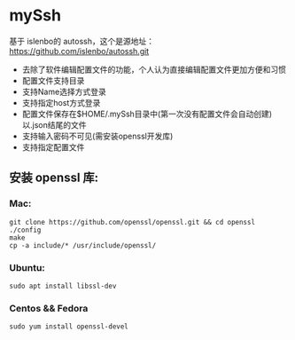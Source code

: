 # mySsh

基于 islenbo的 autossh，这个是源地址： https://github.com/islenbo/autossh.git
- 去除了软件编辑配置文件的功能，个人认为直接编辑配置文件更加方便和习惯
- 配置文件支持目录
- 支持Name选择方式登录
- 支持指定host方式登录
- 配置文件保存在$HOME/.mySsh目录中(第一次没有配置文件会自动创建)以.json结尾的文件
- 支持输入密码不可见(需安装openssl开发库)
- 支持指定配置文件



## 安装 openssl 库:
### Mac:
```
git clone https://github.com/openssl/openssl.git && cd openssl
./config
make
cp -a include/* /usr/include/openssl/
```

### Ubuntu:
```
sudo apt install libssl-dev
```

### Centos && Fedora
```
sudo yum install openssl-devel
```
